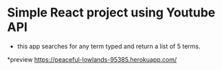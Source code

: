 # Simple React project using Youtube API

* this app searches for any term typed and return a list of 5 terms.

*preview https://peaceful-lowlands-95385.herokuapp.com/